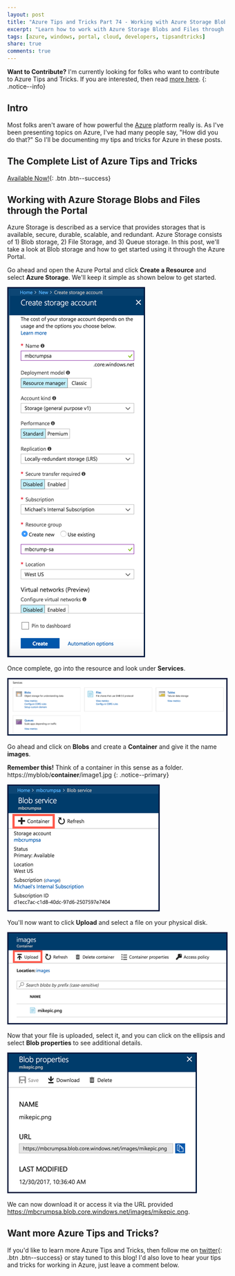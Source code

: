 ```yaml
---
layout: post
title: "Azure Tips and Tricks Part 74 - Working with Azure Storage Blobs and Files through the Portal"
excerpt: "Learn how to work with Azure Storage Blobs and Files through the Portal"
tags: [azure, windows, portal, cloud, developers, tipsandtricks]
share: true
comments: true
---
```


**Want to Contribute?** I'm currently looking for folks who want to contribute to Azure Tips and Tricks. If you are interested, then read [more here](https://github.com/mbcrump/mbcrump-blog/blob/master/contributing/index.md).
{: .notice--info}

## Intro

Most folks aren't aware of how powerful the [Azure](http://www.azure.com) platform really is. As I've been presenting topics on Azure, I've had many people say, "How did you do that?" So I'll be documenting my tips and tricks for Azure in these posts.

## The Complete List of Azure Tips and Tricks

[Available Now!](https://michaelcrump.net/azure-tips-and-tricks-complete-list/){: .btn .btn--success} 

## Working with Azure Storage Blobs and Files through the Portal

Azure Storage is described as a service that provides storages that is available, secure, durable, scalable, and redundant. Azure Storage consists of 1) Blob storage, 2) File Storage, and 3) Queue storage. In this post, we'll take a look at Blob storage and how to get started using it through the Azure Portal. 

Go ahead and open the Azure Portal and click **Create a Resource** and select **Azure Storage**. We'll keep it simple as shown below to get started. 

<img style="border:3px solid #021a40" src="/files/storageacct1.png">

Once complete, go into the resource and look under **Services**. 

<img style="border:3px solid #021a40" src="/files/storageacct2.png">

Go ahead and click on **Blobs** and create a **Container** and give it the name **images**.

**Remember this!** Think of a container in this sense as a folder. https://myblob/**container**/image1.jpg
{: .notice--primary}

<img style="border:3px solid #021a40" src="/files/storageacct3.png">

You'll now want to click **Upload** and select a file on your physical disk. 

<img style="border:3px solid #021a40" src="/files/storageacct4.png">

Now that your file is uploaded, select it, and you can click on the ellipsis and select **Blob properties** to see additional details. 

<img style="border:3px solid #021a40" src="/files/storageacct5.png">

We can now download it or access it via the URL provided https://mbcrumpsa.blob.core.windows.net/images/mikepic.png. 

## Want more Azure Tips and Tricks?

If you'd like to learn more Azure Tips and Tricks, then follow me on [twitter](http://twitter.com/mbcrump){: .btn .btn--success} or stay tuned to this blog! I'd also love to hear your tips and tricks for working in Azure, just leave a comment below. 
